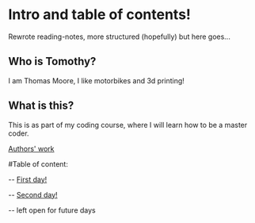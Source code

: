 # Intro and table of contents!
Rewrote reading-notes, more structured (hopefully) but here goes...

## Who is Tomothy?

I am Thomas Moore, I like motorbikes and 3d printing! 

## What is this?

This is as part of my coding course, where I will learn how to be a master coder.


[Authors' work](https://github.com/Rookie2556)

#Table of content:

-- [First day!](102Monday.md)

-- [Second day!](102Tuesday.md)

-- left open for future days
